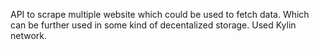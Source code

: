 API to scrape multiple website which could be used to fetch data. Which can be further used in some kind of decentalized storage. Used Kylin network.
